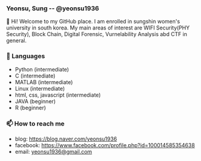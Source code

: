 ### Yeonsu, Sung -- @yeonsu1936

👋 Hi! Welcome to my GitHub place.
I am enrolled in sungshin women's university in south korea. 
My main areas of interest are WIFI Security(PHY Security), Block Chain, Digital Forensic, Vurnelability Analysis abd CTF in general.

### 🔭 Languages 
- Python (intermediate)
- C (intermediate)
- MATLAB (intermediate)
- Linux (intermediate)
- html, css, javascript (intermediate)
- JAVA (beginner)
- R (beginner)

### 📫 How to reach me
- blog: https://blog.naver.com/yeonsu1936
- facebook: https://www.facebook.com/profile.php?id=100014585354638
- email: yeonsu1936@gmail.com
